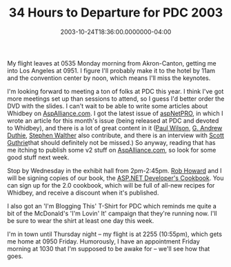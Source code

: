 ﻿---
title: 34 Hours to Departure for PDC 2003
date: "2003-10-24T18:36:00.0000000-04:00"
description: My flight leaves at 0535 Monday morning from Akron-Canton, getting
featuredImage: /img/default-post-image.jpg
---

My flight leaves at 0535 Monday morning from Akron-Canton, getting me into Los Angeles at 0951. I figure I'll probably make it to the hotel by 11am and the convention center by noon, which means I'll miss the keynotes.

I'm looking forward to meeting a ton of folks at PDC this year. I think I've got more meetings set up than sessions to attend, so I guess I'd better order the DVD with the slides. I can't wait to be able to write some articles about Whidbey on [AspAlliance.com](http://aspalliance.com/). I got the latest issue of [aspNetPRO](http://aspnetpro.com/), in which I wrote an article for this month's issue (being released at PDC and devoted to Whidbey), and there is a lot of great content in it ([Paul Wilson](http://weblogs.asp.net/pwilson), [G. Andrew Duthie](http://weblogs.asp.net/gad), [Stephen Walther](http://aspworkshops.com/default.aspx#aboutsteve) also contribute, and there is an interview with [Scott Guthrie](http://weblogs.asp.net/scottgu)that should definitely not be missed.) So anyway, reading that has me itching to publish some v2 stuff on [AspAlliance.com](http://aspalliance.com/), so look for some good stuff next week.

Stop by Wednesday in the exhibit hall from 2pm-2:45pm. [Rob Howard](http://weblogs.asp.net/rhoward) and I will be signing copies of our book, the [ASP.NET Developer's Cookbook](http://aspalliance.com/cookbook/default.aspx). You can sign up for the 2.0 cookbook, which will be full of all-new recipes for Whidbey, and receive a discount when it's published.

I also got an 'I'm Blogging This' T-Shirt for PDC which reminds me quite a bit of the McDonald's 'I'm Lovin' It' campaign that they're running now. I'll be sure to wear the shirt at least one day this week.

I'm in town until Thursday night – my flight is at 2255 (10:55pm), which gets me home at 0950 Friday. Humorously, I have an appointment Friday morning at 1030 that I'm supposed to be awake for – we'll see how that goes.

